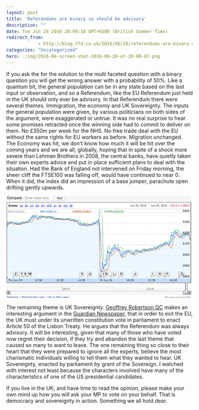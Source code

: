 ```yaml
---
layout: post
title: 'Referendums are binary so should be advisory'
description: ""
date: Tue Jun 28 2016 20:09:18 GMT+0100 (British Summer Time)
redirect_from: 
            - http://blog.tfd.co.uk/2016/06/28/referendums-are-binary-so-should-be-advisory/
categories: "Uncategorized"
hero: ./img/2016-06-screen-shot-2016-06-28-at-20-08-07.png
---
```

If you ask the for the solution to the multi faceted question with a binary question you will get the wrong answer with a probability of 50%. Like a quantum bit, the general population can be in any state based on the last input or observation, and so a Referendum, like the EU Referendum just held in the UK should only ever be advisory. In that Referendum there were several themes. Immigration, the economy and UK Sovereignty. The inputs the general population were given, by various politicians on both sides of the argument, were exaggerated or untrue. It was no real surprise to hear some promises retracted once the winning side had to commit to deliver on them. No £350m per week for the NHS. No free trade deal with the EU without the same rights for EU workers as before. Migration unchanged. The Economy was hit, we don't know how much it will be hit over the coming years and we are all, globally, hoping that in spite of a shock more severe than Lehman Brothers in 2008, the central banks, have quietly taken their own experts advice and put in place sufficient plans to deal with the situation. Had the Bank of England not intervened on Friday morning, the sheer cliff the FTSE100 was falling off, would have continued to near 0. When it did, the index did an impression of a base jumper, parachute open drifting gently upwards.

![Screen Shot 2016-06-28 at 20.08.07](/img/2016-06-screen-shot-2016-06-28-at-20-08-07.png)

The remaining theme is UK Sovereignty. [Geoffrey Robertson QC](http://www.theguardian.com/profile/geoffreyrobertson) makes an interesting argument in the [Guardian Newspaper](https://www.theguardian.com/commentisfree/2016/jun/27/stop-brexit-mp-vote-referendum-members-parliament-act-europe), that in order to exit the EU, the UK must under its unwritten constitution vote in parliament to enact Article 50 of the Lisbon Treaty. He argues that the Referendum was always advisory. It will be interesting, given that many of those who have voted now regret their decision, if they try and abandon the last theme that caused so many to want to leave. The one remaining thing so close to their heart that they were prepared to ignore all the experts, believe the most charismatic individuals willing to tell them what they wanted to hear. UK Sovereignty, enacted by parliament by grant of the Sovereign. I watched with interest not least because the characters involved have many of the characteristics of one of the US presidential candidates.

If you live in the UK, and have time to read the opinion, please make your own mind up how you will ask your MP to vote on your behalf. That is democracy and sovereignty in action. Something we all hold dear.
